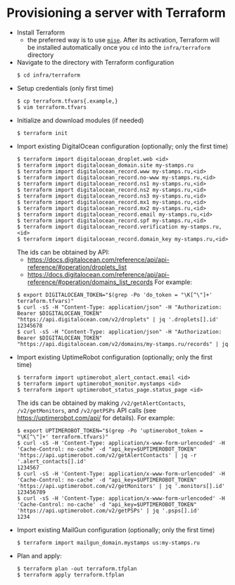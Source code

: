 # Provisioning a server with Terraform

<!--
@todo #1720 Terraform: automate import of the existing resources
-->

* Install Terraform
  * the preferred way is to use [`mise`](https://mise.jdx.dev/getting-started.html). After its activation,
    Terraform will be installed automatically once you `cd` into the `infra/terraform` directory
* Navigate to the directory with Terraform configuration
  ```console
  $ cd infra/terraform
  ```
* Setup credentials (only first time)
  ```console
  $ cp terraform.tfvars{.example,}
  $ vim terraform.tfvars
  ```
* Initialize and download modules (if needed)
  ```console
  $ terraform init
  ```
* Import existing DigitalOcean configuration (optionally; only the first time)
  ```console
  $ terraform import digitalocean_droplet.web <id>
  $ terraform import digitalocean_domain.site my-stamps.ru
  $ terraform import digitalocean_record.www my-stamps.ru,<id>
  $ terraform import digitalocean_record.no-www my-stamps.ru,<id>
  $ terraform import digitalocean_record.ns1 my-stamps.ru,<id>
  $ terraform import digitalocean_record.ns2 my-stamps.ru,<id>
  $ terraform import digitalocean_record.ns3 my-stamps.ru,<id>
  $ terraform import digitalocean_record.mx1 my-stamps.ru,<id>
  $ terraform import digitalocean_record.mx2 my-stamps.ru,<id>
  $ terraform import digitalocean_record.email my-stamps.ru,<id>
  $ terraform import digitalocean_record.spf my-stamps.ru,<id>
  $ terraform import digitalocean_record.verification my-stamps.ru,<id>
  $ terraform import digitalocean_record.domain_key my-stamps.ru,<id>
  ```
  The ids can be obtained by API:
  - https://docs.digitalocean.com/reference/api/api-reference/#operation/droplets_list
  - https://docs.digitalocean.com/reference/api/api-reference/#operation/domains_list_records
  For example:
  ```console
  $ export DIGITALOCEAN_TOKEN="$(grep -Po 'do_token = "\K[^\"]+' terraform.tfvars)"
  $ curl -sS -H "Content-Type: application/json" -H "Authorization: Bearer $DIGITALOCEAN_TOKEN" "https://api.digitalocean.com/v2/droplets" | jq '.droplets[].id'
  12345678
  $ curl -sS -H "Content-Type: application/json" -H "Authorization: Bearer $DIGITALOCEAN_TOKEN" "https://api.digitalocean.com/v2/domains/my-stamps.ru/records" | jq
  ```
* Import existing UptimeRobot configuration (optionally; only the first time)
  ```console
  $ terraform import uptimerobot_alert_contact.email <id>
  $ terraform import uptimerobot_monitor.mystamps <id>
  $ terraform import uptimerobot_status_page.status_page <id>
  ```
  The ids can be obtained by making `/v2/getAlertContacts`, `/v2/getMonitors`, and `/v2/getPSPs` API calls (see https://uptimerobot.com/api/ for details).
  For example:
  ```console
  $ export UPTIMEROBOT_TOKEN="$(grep -Po 'uptimerobot_token = "\K[^\"]+' terraform.tfvars)"
  $ curl -sS -H 'Content-Type: application/x-www-form-urlencoded' -H 'Cache-Control: no-cache' -d "api_key=$UPTIMEROBOT_TOKEN" 'https://api.uptimerobot.com/v2/getAlertContacts' | jq -r '.alert_contacts[].id'
  1234567
  $ curl -sS -H 'Content-Type: application/x-www-form-urlencoded' -H 'Cache-Control: no-cache' -d "api_key=$UPTIMEROBOT_TOKEN" 'https://api.uptimerobot.com/v2/getMonitors' | jq '.monitors[].id'
  123456789
  $ curl -sS -H 'Content-Type: application/x-www-form-urlencoded' -H 'Cache-Control: no-cache' -d "api_key=$UPTIMEROBOT_TOKEN" 'https://api.uptimerobot.com/v2/getPSPs' | jq '.psps[].id'
  1234
  ```
* Import existing MailGun configuration (optionally; only the first time)
  ```console
  $ terraform import mailgun_domain.mystamps us:my-stamps.ru
  ```
* Plan and apply:
  ```console
  $ terraform plan -out terraform.tfplan
  $ terraform apply terraform.tfplan
  ```
